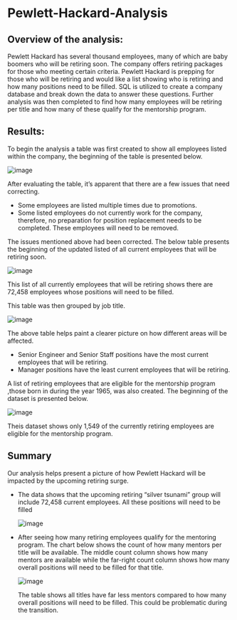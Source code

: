 # Pewlett-Hackard-Analysis

## Overview of the analysis: 
Pewlett Hackard has several thousand employees, many of which are baby boomers who will be retiring soon. The company offers retiring packages for those who meeting certain criteria. Pewlett Hackard is prepping for those who will be retiring and would like a list showing who is retiring and how many positions need to be filled. SQL is utilized to create a company database and break down the data to answer these questions. Further analysis was then completed to find how many employees will be retiring per title and how many of these qualify for the mentorship program.

## Results:
To begin the analysis a table was first created to show all employees listed within the company, the beginning of the table is presented below.

![image](https://user-images.githubusercontent.com/26393180/153972130-30bb757a-2ca3-4980-bdf2-61a5a7ad56dc.png)

After evaluating the table, it’s apparent that there are a few issues that need correcting.
* Some employees are listed multiple times due to promotions.
* Some listed employees do not currently work for the company, therefore, no preparation for position replacement needs to be completed. These employees will need to be removed.

The issues mentioned above had been corrected. The below table presents the beginning of the updated listed of all current employees that will be retiring soon. 

![image](https://user-images.githubusercontent.com/26393180/153972251-9195b941-0691-4566-a513-4d085e1ba262.png)

This list of all currently employees that will be retiring shows there are 72,458 employees whose positions will need to be filled.

This table was then grouped by job title.

![image](https://user-images.githubusercontent.com/26393180/153972365-847ccc66-297d-4afd-8f98-e29c88090911.png)

The above table helps paint a clearer picture on how different areas will be affected.
* Senior Engineer and Senior Staff positions have the most current employees that will be retiring.
* Manager positions have the least current employees that will be retiring.

A list of retiring employees that are eligible for the mentorship program ,those born in during the year 1965, was also created. The beginning of the dataset is presented below.

![image](https://user-images.githubusercontent.com/26393180/153972506-0a8ee946-a686-44f7-8eb4-37d5d9463393.png)

Theis dataset shows only 1,549 of the currently retiring employees are eligible for the mentorship program. 

## Summary

Our analysis helps present a picture of how Pewlett Hackard will be impacted by the upcoming retiring surge. 

* The data shows that the upcoming retiring “silver tsunami” group will include 72,458 current employees. All these positions will need to be filled

  ![image](https://user-images.githubusercontent.com/26393180/153972619-591728ed-a4cd-41a1-9d36-d72d07eeeb38.png)
  
* After seeing how many retiring employees qualify for the mentoring program. The chart below shows the count of how many mentors per title will be available. The middle count column shows how many mentors are available while the far-right count column shows how many overall positions will need to be filled for that title. 

  ![image](https://user-images.githubusercontent.com/26393180/153972756-2a784181-e793-4569-b636-003bbf506059.png)

  The table shows all titles have far less mentors compared to how many overall positions will need to be filled. This could be problematic during the transition. 

